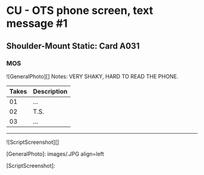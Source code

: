 # CU - OTS phone screen, text message #1

## Shoulder-Mount Static: Card A031

### MOS

![GeneralPhoto][]
Notes: VERY SHAKY, HARD TO READ THE PHONE.

| Takes | Description |
|:---|:----|
| 01 | ... |
| 02 | T.S. |
| 03 | ... |

----

![ScriptScreenshot][]


[GeneralPhoto]:  images/.JPG align=left

[ScriptScreenshot]: 